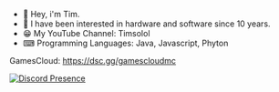 - 👋 Hey, i'm Tim.
- 👀 I have been interested in hardware and software since 10 years.
- 😁 My YouTube Channel: Timsolol
- ⌨ Programming Languages: Java, Javascript, Phyton

GamesCloud: https://dsc.gg/gamescloudmc 


[![Discord Presence](https://lanyard.cnrad.dev/api/786948447415566336)](https://discord.com/users/786948447415566336)
